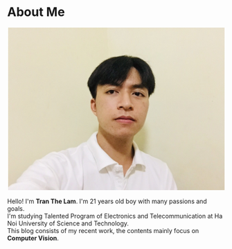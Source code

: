 # About Me

<div style="text-align:center;">
<img src="/src/images/me.JPG" width="500" />
</div>

Hello! I'm **Tran The Lam**. I'm 21 years old boy with many passions and goals. <br/>
I'm studying Talented Program of Electronics and Telecommunication at Ha Noi University of Science and Technology. <br/>
This blog consists of my recent work, the contents mainly focus on **Computer Vision**.

